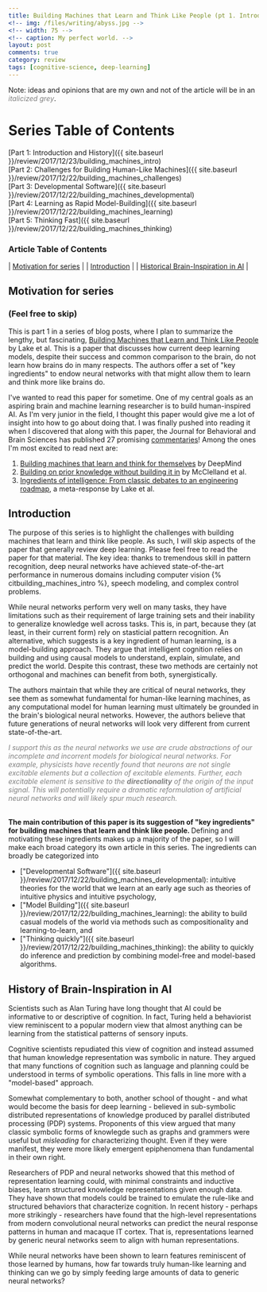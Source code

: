```yaml
---
title: Building Machines that Learn and Think Like People (pt 1. Introduction and History)
<!-- img: /files/writing/abyss.jpg -->
<!-- width: 75 -->
<!-- caption: My perfect world. -->
layout: post
comments: true
category: review
tags: [cognitive-science, deep-learning]
---
```

Note: ideas and opinions that are my own and not of the article will be in an <font color="grey"><em>italicized grey</em></font>.

# Series Table of Contents
[Part 1: Introduction and History]({{ site.baseurl }}/review/2017/12/23/building_machines_intro)<br>
[Part 2: Challenges for Building Human-Like Machines]({{ site.baseurl }}/review/2017/12/22/building_machines_challenges)<br>
[Part 3: Developmental Software]({{ site.baseurl }}/review/2017/12/22/building_machines_developmental)<br>
[Part 4: Learning as Rapid Model-Building]({{ site.baseurl }}/review/2017/12/22/building_machines_learning)<br>
[Part 5: Thinking Fast]({{ site.baseurl }}/review/2017/12/22/building_machines_thinking)<br>


### Article Table of Contents

| [Motivation for series](#personal-motivation-for-post) |
| [Introduction](#introduction) |
| [Historical Brain-Inspiration in AI](#historical-brain-inspiration-in-ai) |

## Motivation for series
### (Feel free to skip)
This is part 1 in a series of blog posts, where I plan to summarize the lengthy, but fascinating, [Building Machines that Learn and Think Like People](https://www.cambridge.org/core/journals/behavioral-and-brain-sciences/article/building-machines-that-learn-and-think-like-people/A9535B1D745A0377E16C590E14B94993) by Lake et al. This is a paper that discusses how current deep learning models, despite their success and common comparison to the brain, do not learn how brains do in many respects. The authors offer a set of "key ingredients" to endow neural networks with that might allow them to learn and think more like brains do.

I've wanted to read this paper for sometime. One of my central goals as an aspiring brain and machine learning researcher is to build human-inspired AI. As I'm very junior in the field, I thought this paper would give me a lot of insight into how to go about doing that. I was finally pushed into reading it when I discovered that along with this paper, the Journal for Behavioral and Brain Sciences has published 27 promising [commentaries](https://www.cambridge.org/core/journals/behavioral-and-brain-sciences/article/building-machines-that-learn-and-think-like-people/A9535B1D745A0377E16C590E14B94993#fndtn-related-commentaries)! Among the ones I'm most excited to read next are:

1. [Building machines that learn and think for themselves](https://www.cambridge.org/core/journals/behavioral-and-brain-sciences/article/building-machines-that-learn-and-think-for-themselves/E28DBFEC380D4189FB7754B50066A96F) by DeepMind 
2. [Building on prior knowledge without building it in](https://www.cambridge.org/core/journals/behavioral-and-brain-sciences/article/building-on-prior-knowledge-without-building-it-in/F342A14C57094D5AF7BC62950AE49CD8) by McClelland et al.
3. [Ingredients of intelligence: From classic debates to an engineering roadmap](https://www.cambridge.org/core/product/3D2A685AC198EC0008835514735033BB), a meta-response by Lake et al.


## Introduction

The purpose of this series is to highlight the challenges with building machines that learn and think like people. As such, I will skip aspects of the paper that generally review deep learning. Please feel free to read the paper for that material. The key idea: thanks to tremendous skill in pattern recognition, deep neural networks have achieved state-of-the-art performance in numerous domains including computer vision {% citbuilding_machines_intro %}, speech modeling, and complex control problems.

While neural networks perform very well on many tasks, they have limitations such as their requirement of large training sets and their inability to generalize knowledge well across tasks. This is, in part, because they (at least, in their current form) rely on stasticial pattern recognition. An alternative, which suggests is a key ingredient of human learning, is a model-building approach. They argue that intelligent cognition relies on building and using causal models to understand, explain, simulate, and predict the world. Despite this contrast, these two methods are certainly not orthogonal and machines can benefit from both, synergistically.

The authors maintain that while they are critical of neural networks, they see them as somewhat fundamental for human-like learning machines, as any computational model for human learning must ultimately be grounded in the brain's biological neural networks. However, the authors believe that future generations of neural networks will look very different from current state-of-the-art.

<font color="grey"><em>
  I support this as the neural networks we use are crude abstractions of our incomplete and incorrent models for biological neural networks.
  For example, physicists have recently found that neurons are not single excitable elements but a collection of excitable elements. Further, each excitable element is sensitive to the <strong>directionality</strong> of the origin of the input signal. This will potentially require a dramatic reformulation of artificial neural networks and will likely spur much research.
</em></font>

<br>
<strong>The main contribution of this paper is its suggestion of "key ingredients" for building machines that learn and think like people. </strong> Defining and motivating these ingredients makes up a majority of the paper, so I will make each broad category its own article in this series. The ingredients can broadly be categorized into 

* ["Developmental Software"]({{ site.baseurl }}/review/2017/12/22/building_machines_developmental): intuitive theories for the world that we learn at an early age such as theories of intuitive physics and intuitive psychology, 
* ["Model Building"]({{ site.baseurl }}/review/2017/12/22/building_machines_learning): the ability to build casual models of the world via methods such as compositionality and learning-to-learn, and 
* ["Thinking quickly"]({{ site.baseurl }}/review/2017/12/22/building_machines_thinking): the ability to quickly do inference and prediction by combining model-free and model-based algorithms.

## History of Brain-Inspiration in AI

Scientists such as Alan Turing have long thought that AI could be informative to or descriptive of cognition. In fact, Turing held a behaviorist view reminiscent to a popular modern view that almost anything can be learning from the statistical patterns of sensory inputs.

Cognitive scientists repudiated this view of cognition and instead assumed that human knowledge representation was symbolic in nature. They argued that many functions of cognition such as language and planning could be understood in terms of symbolic operations. This falls in line more with a "model-based" approach.

Somewhat complementary to both, another school of thought - and what would become the basis for deep learning - believed in sub-symbolic distributed representations of knowledge produced by parallel distributed processing (PDP) systems. Proponents of this view argued that many classic symbolic forms of knowlegde such as graphs and grammers were useful but <em>misleading</em> for characterizing thought. Even if they were manifest, they were more likely emergent epiphenomena than fundamental in their own right. 

Researchers of PDP and neural networks showed that this method of representation learning could, with minimal constraints and inductive biases, learn structured knowledge representations given enough data. They have shown that models could be trained to emulate the rule-like and structured behaviors that characterize cognition. In recent history - perhaps more strikingly - researchers have found that the high-level representations from modern convolutional neural networks can predict the neural response patterns in human and macaque IT cortex. That is, representations learned by generic neural networks seem to align with human representations.

While neural networks have been shown to learn features reminiscent of those learned by humans, how far towards truly human-like learning and thinking can we go by simply feeding large amounts of data to generic neural networks?

